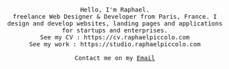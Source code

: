 <p align="center">
  <samp>
    Hello, I'm Raphael.<br>
    freelance Web Designer & Developer from Paris, France. I design and develop websites, landing pages and applications for startups and enterprises. <br>
    See my CV : https://cv.raphaelpiccolo.com<br>
    See my work : https://studio.raphaelpiccolo.com<br>
    <br>
    Contact me on my <a href="mailto:rafi.piccolo@gmail.com">Email</a>
  </samp>
</p>
